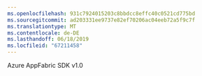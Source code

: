 ```yaml
---
ms.openlocfilehash: 931c7924015203c8bbdcc8effc40c0521cd775bd
ms.sourcegitcommit: ad203331ee9737e82ef70206ac04eeb72a5f9c7f
ms.translationtype: MT
ms.contentlocale: de-DE
ms.lasthandoff: 06/18/2019
ms.locfileid: "67211458"
---
```

Azure AppFabric SDK v1.0
